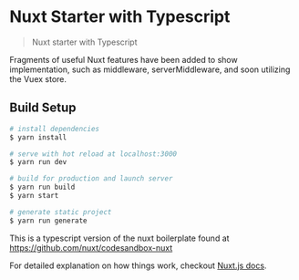 # Nuxt Starter with Typescript

> Nuxt starter with Typescript

Fragments of useful Nuxt features have been added to show implementation, such as middleware, serverMiddleware, and soon utilizing the Vuex store.

## Build Setup

```bash
# install dependencies
$ yarn install

# serve with hot reload at localhost:3000
$ yarn run dev

# build for production and launch server
$ yarn run build
$ yarn start

# generate static project
$ yarn run generate
```

This is a typescript version of the nuxt boilerplate found at https://github.com/nuxt/codesandbox-nuxt

For detailed explanation on how things work, checkout [Nuxt.js docs](https://nuxtjs.org).
